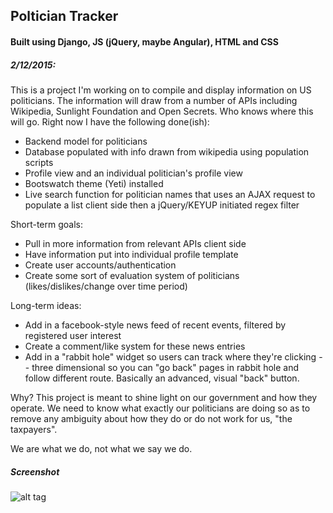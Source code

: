 ## Poltician Tracker
#### Built using Django, JS (jQuery, maybe Angular), HTML and CSS

##### 2/12/2015:

This is a project I'm working on to compile and display information on US politicians.  The information will draw from a number of APIs including Wikipedia, Sunlight Foundation and Open Secrets.  Who knows where this will go.  Right now I have the following done(ish):
- Backend model for politicians
- Database populated with info drawn from wikipedia using population scripts
- Profile view and an individual politician's profile view
- Bootswatch theme (Yeti) installed
- Live search function for politician names that uses an AJAX request to populate a list client side then a jQuery/KEYUP initiated regex filter

Short-term goals:
- Pull in more information from relevant APIs client side
- Have information put into individual profile template
- Create user accounts/authentication
- Create some sort of evaluation system of politicians (likes/dislikes/change over time period)

Long-term ideas:
- Add in a facebook-style news feed of recent events, filtered by registered user interest
- Create a comment/like system for these news entries
- Add in a "rabbit hole" widget so users can track where they're clicking -- three dimensional so you can "go back" pages in rabbit hole and follow different route. Basically an advanced, visual "back" button.

Why?
This project is meant to shine light on our government and how they operate. We need to know what exactly our politicians are doing so as to remove any ambiguity about how they do or do not work for us, "the taxpayers". 

We are what we do, not what we say we do.

##### Screenshot
![alt tag](https://raw.githubusercontent.com/pfarnach/politician-tracker/master/screenshot.png)

